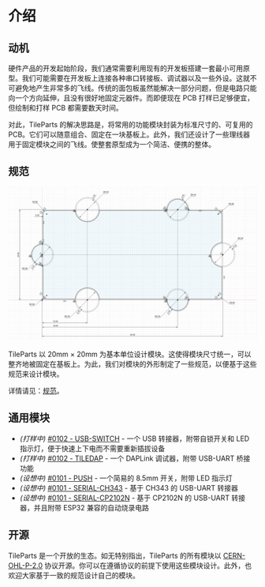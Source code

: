 # 介绍

## 动机

硬件产品的开发起始阶段，我们通常需要利用现有的开发板搭建一套最小可用原型。我们可能需要在开发板上连接各种串口转接板、调试器以及一些外设。这就不可避免地产生非常多的飞线。传统的面包板虽然能解决一部分问题，但是电路只能向一个方向延伸，且没有很好地固定元器件。而即便现在 PCB 打样已足够便宜，但绘制和打样 PCB 都需要数天时间。

对此，TileParts 的解决思路是，将常用的功能模块封装为标准尺寸的、可复用的 PCB。它们可以随意组合、固定在一块基板上。此外，我们还设计了一些理线器用于固定模块之间的飞线。使整套原型成为一个简洁、便携的整体。

## 规范

![](./spec/draft.png)

TileParts 以 20mm × 20mm 为基本单位设计模块。这使得模块尺寸统一，可以整齐地被固定在基板上。为此，我们对模块的外形制定了一些规范，以便基于这些规范来设计模块。

详情请见：[规范](/spec/)。

## 通用模块

* _(打样中)_ [#0102 - USB-SWITCH](#) - 一个 USB 转接器，附带自锁开关和 LED 指示灯，便于快速上下电而不需要重新插拔设备
* _(打样中)_ [#0102 - TILEDAP](#) - 一个 DAPLink 调试器，附带 USB-UART 桥接功能
* _(设想中)_ [#0101 - PUSH](#) - 一个简易的 8.5mm 开关，附带 LED 指示灯
* _(设想中)_ [#0101 - SERIAL-CH343](#) - 基于 CH343 的 USB-UART 转接器
* _(设想中)_ [#0101 - SERIAL-CP2102N](#) - 基于 CP2102N 的 USB-UART 转接器，并且附带 ESP32 兼容的自动烧录电路

## 开源

TileParts 是一个开放的生态。如无特别指出，TileParts 的所有模块以 [CERN-OHL-P-2.0](https://spdx.org/licenses/CERN-OHL-P-2.0.html) 协议开源。你可以在遵循协议的前提下使用这些模块设计。此外，也欢迎大家基于一致的规范设计自己的模块。
